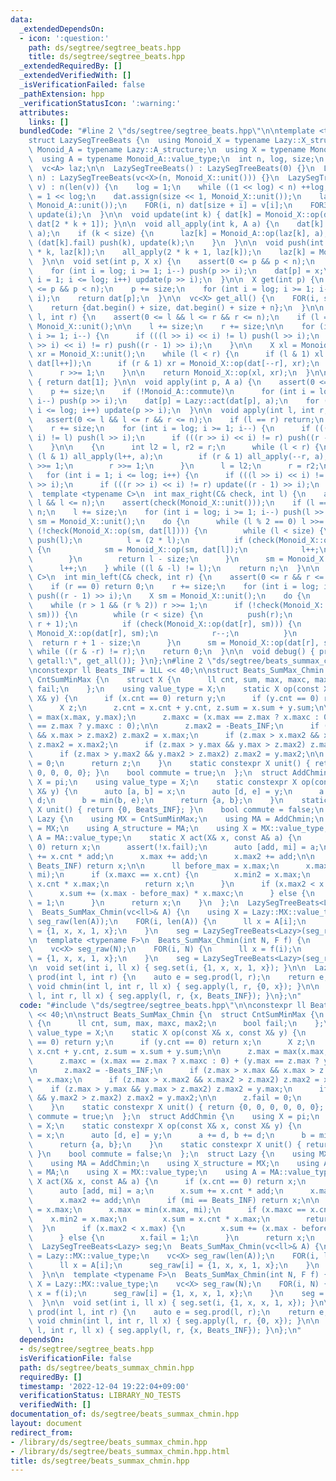```yaml
---
data:
  _extendedDependsOn:
  - icon: ':question:'
    path: ds/segtree/segtree_beats.hpp
    title: ds/segtree/segtree_beats.hpp
  _extendedRequiredBy: []
  _extendedVerifiedWith: []
  _isVerificationFailed: false
  _pathExtension: hpp
  _verificationStatusIcon: ':warning:'
  attributes:
    links: []
  bundledCode: "#line 2 \"ds/segtree/segtree_beats.hpp\"\n\ntemplate <typename Lazy>\n\
    struct LazySegTreeBeats {\n  using Monoid_X = typename Lazy::X_structure;\n  using\
    \ Monoid_A = typename Lazy::A_structure;\n  using X = typename Monoid_X::value_type;\n\
    \  using A = typename Monoid_A::value_type;\n  int n, log, size;\n  vc<X> dat;\n\
    \  vc<A> laz;\n\n  LazySegTreeBeats() : LazySegTreeBeats(0) {}\n  LazySegTreeBeats(int\
    \ n) : LazySegTreeBeats(vc<X>(n, Monoid_X::unit())) {}\n  LazySegTreeBeats(vc<X>\
    \ v) : n(len(v)) {\n    log = 1;\n    while ((1 << log) < n) ++log;\n    size\
    \ = 1 << log;\n    dat.assign(size << 1, Monoid_X::unit());\n    laz.assign(size,\
    \ Monoid_A::unit());\n    FOR(i, n) dat[size + i] = v[i];\n    FOR3_R(i, 1, size)\
    \ update(i);\n  }\n\n  void update(int k) { dat[k] = Monoid_X::op(dat[2 * k],\
    \ dat[2 * k + 1]); }\n\n  void all_apply(int k, A a) {\n    dat[k] = Lazy::act(dat[k],\
    \ a);\n    if (k < size) {\n      laz[k] = Monoid_A::op(laz[k], a);\n      if\
    \ (dat[k].fail) push(k), update(k);\n    }\n  }\n\n  void push(int k) {\n    all_apply(2\
    \ * k, laz[k]);\n    all_apply(2 * k + 1, laz[k]);\n    laz[k] = Monoid_A::unit();\n\
    \  }\n\n  void set(int p, X x) {\n    assert(0 <= p && p < n);\n    p += size;\n\
    \    for (int i = log; i >= 1; i--) push(p >> i);\n    dat[p] = x;\n    for (int\
    \ i = 1; i <= log; i++) update(p >> i);\n  }\n\n  X get(int p) {\n    assert(0\
    \ <= p && p < n);\n    p += size;\n    for (int i = log; i >= 1; i--) push(p >>\
    \ i);\n    return dat[p];\n  }\n\n  vc<X> get_all() {\n    FOR(i, size) push(i);\n\
    \    return {dat.begin() + size, dat.begin() + size + n};\n  }\n\n  X prod(int\
    \ l, int r) {\n    assert(0 <= l && l <= r && r <= n);\n    if (l == r) return\
    \ Monoid_X::unit();\n\n    l += size;\n    r += size;\n\n    for (int i = log;\
    \ i >= 1; i--) {\n      if (((l >> i) << i) != l) push(l >> i);\n      if (((r\
    \ >> i) << i) != r) push((r - 1) >> i);\n    }\n\n    X xl = Monoid_X::unit(),\
    \ xr = Monoid_X::unit();\n    while (l < r) {\n      if (l & 1) xl = Monoid_X::op(xl,\
    \ dat[l++]);\n      if (r & 1) xr = Monoid_X::op(dat[--r], xr);\n      l >>= 1;\n\
    \      r >>= 1;\n    }\n\n    return Monoid_X::op(xl, xr);\n  }\n\n  X prod_all()\
    \ { return dat[1]; }\n\n  void apply(int p, A a) {\n    assert(0 <= p && p < n);\n\
    \    p += size;\n    if (!Monoid_A::commute)\n      for (int i = log; i >= 1;\
    \ i--) push(p >> i);\n    dat[p] = Lazy::act(dat[p], a);\n    for (int i = 1;\
    \ i <= log; i++) update(p >> i);\n  }\n\n  void apply(int l, int r, A a) {\n \
    \   assert(0 <= l && l <= r && r <= n);\n    if (l == r) return;\n    l += size;\n\
    \    r += size;\n    for (int i = log; i >= 1; i--) {\n      if (((l >> i) <<\
    \ i) != l) push(l >> i);\n      if (((r >> i) << i) != r) push((r - 1) >> i);\n\
    \    }\n\n    {\n      int l2 = l, r2 = r;\n      while (l < r) {\n        if\
    \ (l & 1) all_apply(l++, a);\n        if (r & 1) all_apply(--r, a);\n        l\
    \ >>= 1;\n        r >>= 1;\n      }\n      l = l2;\n      r = r2;\n    }\n\n \
    \   for (int i = 1; i <= log; i++) {\n      if (((l >> i) << i) != l) update(l\
    \ >> i);\n      if (((r >> i) << i) != r) update((r - 1) >> i);\n    }\n  }\n\n\
    \  template <typename C>\n  int max_right(C& check, int l) {\n    assert(0 <=\
    \ l && l <= n);\n    assert(check(Monoid_X::unit()));\n    if (l == n) return\
    \ n;\n    l += size;\n    for (int i = log; i >= 1; i--) push(l >> i);\n    X\
    \ sm = Monoid_X::unit();\n    do {\n      while (l % 2 == 0) l >>= 1;\n      if\
    \ (!check(Monoid_X::op(sm, dat[l]))) {\n        while (l < size) {\n         \
    \ push(l);\n          l = (2 * l);\n          if (check(Monoid_X::op(sm, dat[l])))\
    \ {\n            sm = Monoid_X::op(sm, dat[l]);\n            l++;\n          }\n\
    \        }\n        return l - size;\n      }\n      sm = Monoid_X::op(sm, dat[l]);\n\
    \      l++;\n    } while ((l & -l) != l);\n    return n;\n  }\n\n  template <typename\
    \ C>\n  int min_left(C& check, int r) {\n    assert(0 <= r && r <= n);\n    assert(check(Monoid_X::unit()));\n\
    \    if (r == 0) return 0;\n    r += size;\n    for (int i = log; i >= 1; i--)\
    \ push((r - 1) >> i);\n    X sm = Monoid_X::unit();\n    do {\n      r--;\n  \
    \    while (r > 1 && (r % 2)) r >>= 1;\n      if (!check(Monoid_X::op(dat[r],\
    \ sm))) {\n        while (r < size) {\n          push(r);\n          r = (2 *\
    \ r + 1);\n          if (check(Monoid_X::op(dat[r], sm))) {\n            sm =\
    \ Monoid_X::op(dat[r], sm);\n            r--;\n          }\n        }\n      \
    \  return r + 1 - size;\n      }\n      sm = Monoid_X::op(dat[r], sm);\n    }\
    \ while ((r & -r) != r);\n    return 0;\n  }\n\n  void debug() { print(\"lazysegtree\
    \ getall:\", get_all()); }\n};\n#line 2 \"ds/segtree/beats_summax_chmin.hpp\"\n\
    \nconstexpr ll Beats_INF = 1LL << 40;\n\nstruct Beats_SumMax_Chmin {\n  struct\
    \ CntSumMinMax {\n    struct X {\n      ll cnt, sum, max, maxc, max2;\n      bool\
    \ fail;\n    };\n    using value_type = X;\n    static X op(const X& x, const\
    \ X& y) {\n      if (x.cnt == 0) return y;\n      if (y.cnt == 0) return x;\n\
    \      X z;\n      z.cnt = x.cnt + y.cnt, z.sum = x.sum + y.sum;\n\n      z.max\
    \ = max(x.max, y.max);\n      z.maxc = (x.max == z.max ? x.maxc : 0) + (y.max\
    \ == z.max ? y.maxc : 0);\n\n      z.max2 = -Beats_INF;\n      if (z.max > x.max\
    \ && x.max > z.max2) z.max2 = x.max;\n      if (z.max > x.max2 && x.max2 > z.max2)\
    \ z.max2 = x.max2;\n      if (z.max > y.max && y.max > z.max2) z.max2 = y.max;\n\
    \      if (z.max > y.max2 && y.max2 > z.max2) z.max2 = y.max2;\n\n      z.fail\
    \ = 0;\n      return z;\n    }\n    static constexpr X unit() { return {0, 0,\
    \ 0, 0, 0, 0}; }\n    bool commute = true;\n  };\n  struct AddChmin {\n    using\
    \ X = pi;\n    using value_type = X;\n    static constexpr X op(const X& x, const\
    \ X& y) {\n      auto [a, b] = x;\n      auto [d, e] = y;\n      a += d, b +=\
    \ d;\n      b = min(b, e);\n      return {a, b};\n    }\n    static constexpr\
    \ X unit() { return {0, Beats_INF}; }\n    bool commute = false;\n  };\n  struct\
    \ Lazy {\n    using MX = CntSumMinMax;\n    using MA = AddChmin;\n    using X_structure\
    \ = MX;\n    using A_structure = MA;\n    using X = MX::value_type;\n    using\
    \ A = MA::value_type;\n    static X act(X& x, const A& a) {\n      if (x.cnt ==\
    \ 0) return x;\n      assert(!x.fail);\n      auto [add, mi] = a;\n      x.sum\
    \ += x.cnt * add;\n      x.max += add;\n      x.max2 += add;\n\n      if (mi ==\
    \ Beats_INF) return x;\n\n      ll before_max = x.max;\n      x.max = min(x.max,\
    \ mi);\n      if (x.maxc == x.cnt) {\n        x.min2 = x.max;\n        x.sum =\
    \ x.cnt * x.max;\n        return x;\n      }\n      if (x.max2 < x.max) {\n  \
    \      x.sum += (x.max - before_max) * x.maxc;\n      } else {\n        x.fail\
    \ = 1;\n      }\n      return x;\n    }\n  };\n  LazySegTreeBeats<Lazy> seg;\n\
    \  Beats_SumMax_Chmin(vc<ll>& A) {\n    using X = Lazy::MX::value_type;\n    vc<X>\
    \ seg_raw(len(A));\n    FOR(i, len(A)) {\n      ll x = A[i];\n      seg_raw[i]\
    \ = {1, x, x, 1, x};\n    }\n    seg = LazySegTreeBeats<Lazy>(seg_raw);\n  }\n\
    \n  template <typename F>\n  Beats_SumMax_Chmin(int N, F f) {\n    using X = Lazy::MX::value_type;\n\
    \    vc<X> seg_raw(N);\n    FOR(i, N) {\n      ll x = f(i);\n      seg_raw[i]\
    \ = {1, x, x, 1, x};\n    }\n    seg = LazySegTreeBeats<Lazy>(seg_raw);\n  }\n\
    \n  void set(int i, ll x) { seg.set(i, {1, x, x, 1, x}); }\n\n  Lazy::MX::value_type\
    \ prod(int l, int r) {\n    auto e = seg.prod(l, r);\n    return e;\n  }\n\n \
    \ void chmin(int l, int r, ll x) { seg.apply(l, r, {0, x}); }\n\n  void add(int\
    \ l, int r, ll x) { seg.apply(l, r, {x, Beats_INF}); }\n};\n"
  code: "#include \"ds/segtree/segtree_beats.hpp\"\n\nconstexpr ll Beats_INF = 1LL\
    \ << 40;\n\nstruct Beats_SumMax_Chmin {\n  struct CntSumMinMax {\n    struct X\
    \ {\n      ll cnt, sum, max, maxc, max2;\n      bool fail;\n    };\n    using\
    \ value_type = X;\n    static X op(const X& x, const X& y) {\n      if (x.cnt\
    \ == 0) return y;\n      if (y.cnt == 0) return x;\n      X z;\n      z.cnt =\
    \ x.cnt + y.cnt, z.sum = x.sum + y.sum;\n\n      z.max = max(x.max, y.max);\n\
    \      z.maxc = (x.max == z.max ? x.maxc : 0) + (y.max == z.max ? y.maxc : 0);\n\
    \n      z.max2 = -Beats_INF;\n      if (z.max > x.max && x.max > z.max2) z.max2\
    \ = x.max;\n      if (z.max > x.max2 && x.max2 > z.max2) z.max2 = x.max2;\n  \
    \    if (z.max > y.max && y.max > z.max2) z.max2 = y.max;\n      if (z.max > y.max2\
    \ && y.max2 > z.max2) z.max2 = y.max2;\n\n      z.fail = 0;\n      return z;\n\
    \    }\n    static constexpr X unit() { return {0, 0, 0, 0, 0, 0}; }\n    bool\
    \ commute = true;\n  };\n  struct AddChmin {\n    using X = pi;\n    using value_type\
    \ = X;\n    static constexpr X op(const X& x, const X& y) {\n      auto [a, b]\
    \ = x;\n      auto [d, e] = y;\n      a += d, b += d;\n      b = min(b, e);\n\
    \      return {a, b};\n    }\n    static constexpr X unit() { return {0, Beats_INF};\
    \ }\n    bool commute = false;\n  };\n  struct Lazy {\n    using MX = CntSumMinMax;\n\
    \    using MA = AddChmin;\n    using X_structure = MX;\n    using A_structure\
    \ = MA;\n    using X = MX::value_type;\n    using A = MA::value_type;\n    static\
    \ X act(X& x, const A& a) {\n      if (x.cnt == 0) return x;\n      assert(!x.fail);\n\
    \      auto [add, mi] = a;\n      x.sum += x.cnt * add;\n      x.max += add;\n\
    \      x.max2 += add;\n\n      if (mi == Beats_INF) return x;\n\n      ll before_max\
    \ = x.max;\n      x.max = min(x.max, mi);\n      if (x.maxc == x.cnt) {\n    \
    \    x.min2 = x.max;\n        x.sum = x.cnt * x.max;\n        return x;\n    \
    \  }\n      if (x.max2 < x.max) {\n        x.sum += (x.max - before_max) * x.maxc;\n\
    \      } else {\n        x.fail = 1;\n      }\n      return x;\n    }\n  };\n\
    \  LazySegTreeBeats<Lazy> seg;\n  Beats_SumMax_Chmin(vc<ll>& A) {\n    using X\
    \ = Lazy::MX::value_type;\n    vc<X> seg_raw(len(A));\n    FOR(i, len(A)) {\n\
    \      ll x = A[i];\n      seg_raw[i] = {1, x, x, 1, x};\n    }\n    seg = LazySegTreeBeats<Lazy>(seg_raw);\n\
    \  }\n\n  template <typename F>\n  Beats_SumMax_Chmin(int N, F f) {\n    using\
    \ X = Lazy::MX::value_type;\n    vc<X> seg_raw(N);\n    FOR(i, N) {\n      ll\
    \ x = f(i);\n      seg_raw[i] = {1, x, x, 1, x};\n    }\n    seg = LazySegTreeBeats<Lazy>(seg_raw);\n\
    \  }\n\n  void set(int i, ll x) { seg.set(i, {1, x, x, 1, x}); }\n\n  Lazy::MX::value_type\
    \ prod(int l, int r) {\n    auto e = seg.prod(l, r);\n    return e;\n  }\n\n \
    \ void chmin(int l, int r, ll x) { seg.apply(l, r, {0, x}); }\n\n  void add(int\
    \ l, int r, ll x) { seg.apply(l, r, {x, Beats_INF}); }\n};\n"
  dependsOn:
  - ds/segtree/segtree_beats.hpp
  isVerificationFile: false
  path: ds/segtree/beats_summax_chmin.hpp
  requiredBy: []
  timestamp: '2022-12-04 19:22:04+09:00'
  verificationStatus: LIBRARY_NO_TESTS
  verifiedWith: []
documentation_of: ds/segtree/beats_summax_chmin.hpp
layout: document
redirect_from:
- /library/ds/segtree/beats_summax_chmin.hpp
- /library/ds/segtree/beats_summax_chmin.hpp.html
title: ds/segtree/beats_summax_chmin.hpp
---
```

